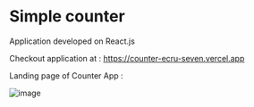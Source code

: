 # Simple counter

Application developed on React.js

Checkout application at : https://counter-ecru-seven.vercel.app

Landing page of Counter App : 

![image](https://user-images.githubusercontent.com/107784718/188432536-7e016999-6205-4dfc-b6fd-44079d4c3881.png)

